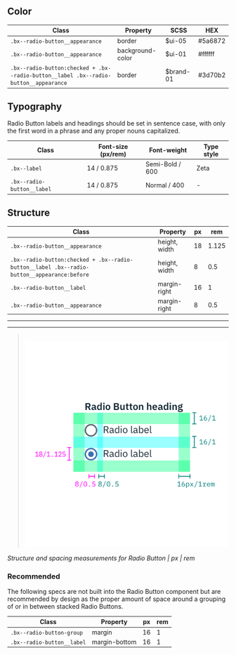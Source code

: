 ## Color

| Class                                                                               | Property         | SCSS       | HEX       |
|-------------------------------------------------------------------------------------|------------------|------------|-----------|
| `.bx--radio-button__appearance`                                                     | border           |  $ui-05    | #5a6872   |
| `.bx--radio-button__appearance`                                                     | background-color |  $ui-01    | #ffffff   |
| `.bx--radio-button:checked + .bx--radio-button__label .bx--radio-button__appearance`| border           |  $brand-01 | #3d70b2   |

## Typography

Radio Button labels and headings should be set in sentence case, with only the first word in a phrase and any proper nouns capitalized.

| Class                     | Font-size (px/rem)| Font-weight    | Type style |
|---------------------------|-------------------|----------------|------------|
|`.bx--label`               | 14 / 0.875        | Semi-Bold / 600| Zeta       |
|`.bx--radio-button__label` | 14 / 0.875        | Normal / 400   | -          |

## Structure

| Class                                                                                     | Property                     | px | rem   |
|-------------------------------------------------------------------------------------------|------------------------------|----|-------|
|`.bx--radio-button__appearance`                                                            | height, width                | 18 | 1.125 |
|`.bx--radio-button:checked + .bx--radio-button__label .bx--radio-button__appearance:before`| height, width                | 8  | 0.5   |
|`.bx--radio-button__label`                                                                 | margin-right                 | 16 | 1     |
|`.bx--radio-button__appearance`                                                            | margin-right                 | 8  | 0.5   |

---
***
> 
![Structure and spacing measurements for a radio button](images/radio-button-style-1.png)

_Structure and spacing measurements for Radio Button | px | rem_

### Recommended

The following specs are not built into the Radio Button component but are recommended by design as the proper amount of space around a grouping of or in between stacked Radio Buttons.

| Class                                                                                     | Property      | px | rem   |
|-------------------------------------------------------------------------------------------|---------------|----|-------|
| `.bx--radio-button-group`                                                                 | margin        | 16 | 1     |
| `.bx--radio-button__label`                                                                | margin-bottom | 16 | 1     |

